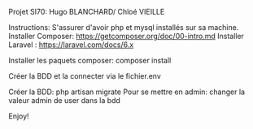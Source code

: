 Projet SI70: Hugo BLANCHARD/ Chloé VIEILLE

Instructions:
S'assurer d'avoir php et mysql installés sur sa machine.
Installer Composer: https://getcomposer.org/doc/00-intro.md
Installer Laravel : https://laravel.com/docs/6.x

Installer les paquets composer: 
    composer install 
    
Créer la BDD et la connecter via le fichier.env

Créer la BDD: 
    php artisan migrate
Pour se mettre en admin: 
    changer la valeur admin de user dans la bdd
    
 Enjoy!

